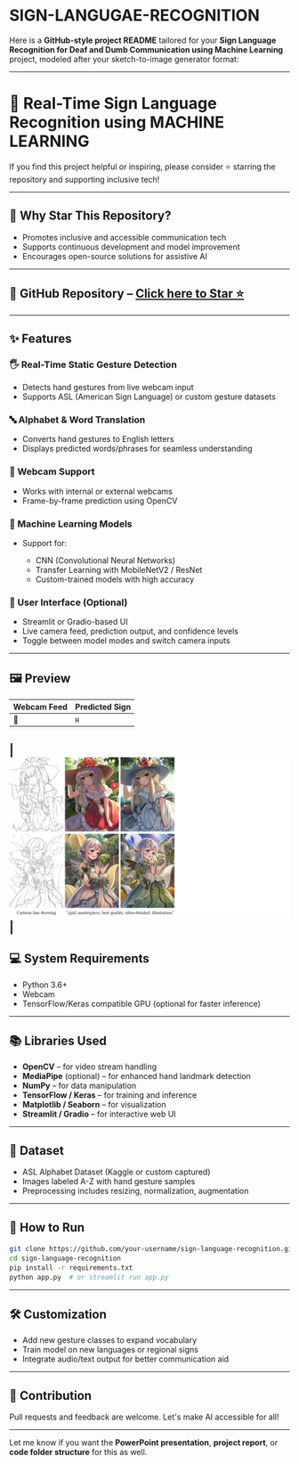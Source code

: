 # SIGN-LANGUGAE-RECOGNITION
Here is a **GitHub-style project README** tailored for your **Sign Language Recognition for Deaf and Dumb Communication using Machine Learning** project, modeled after your sketch-to-image generator format:

---

# 🤟 Real-Time Sign Language Recognition using MACHINE LEARNING

If you find this project helpful or inspiring, please consider ⭐ starring the repository and supporting inclusive tech!

---

## 🌟 Why Star This Repository?

* Promotes inclusive and accessible communication tech
* Supports continuous development and model improvement
* Encourages open-source solutions for assistive AI

---

## 🔗 GitHub Repository – [Click here to Star ⭐](#)

---

## ✨ Features

### 🖐️ Real-Time Static Gesture Detection

* Detects hand gestures from live webcam input
* Supports ASL (American Sign Language) or custom gesture datasets

### 🔤 Alphabet & Word Translation

* Converts hand gestures to English letters
* Displays predicted words/phrases for seamless understanding

### 📸 Webcam Support

* Works with internal or external webcams
* Frame-by-frame prediction using OpenCV

### 🧠 Machine Learning Models

* Support for:

  * CNN (Convolutional Neural Networks)
  * Transfer Learning with MobileNetV2 / ResNet
  * Custom-trained models with high accuracy

### 🎨 User Interface (Optional)

* Streamlit or Gradio-based UI
* Live camera feed, prediction output, and confidence levels
* Toggle between model modes and switch camera inputs

---

## 🖼️ Preview

| Webcam Feed | Predicted Sign |
| ----------- | -------------- |
| 👋          | `H`            |

| ![preview1](https://github.com/221FA04508/Real-Time-Sketch-to-Image-Generator-using-AI/blob/8173c58bc45155c40df11b36a95d7a5a8e9ed630/p21.png) |
---

## 💻 System Requirements

* Python 3.6+
* Webcam
* TensorFlow/Keras compatible GPU (optional for faster inference)

---

## 📚 Libraries Used

* **OpenCV** – for video stream handling
* **MediaPipe** (optional) – for enhanced hand landmark detection
* **NumPy** – for data manipulation
* **TensorFlow / Keras** – for training and inference
* **Matplotlib / Seaborn** – for visualization
* **Streamlit / Gradio** – for interactive web UI

---

## 📂 Dataset

* ASL Alphabet Dataset (Kaggle or custom captured)
* Images labeled A-Z with hand gesture samples
* Preprocessing includes resizing, normalization, augmentation

---

## 🚀 How to Run

```bash
git clone https://github.com/your-username/sign-language-recognition.git
cd sign-language-recognition
pip install -r requirements.txt
python app.py  # or streamlit run app.py
```

---

## 🛠️ Customization

* Add new gesture classes to expand vocabulary
* Train model on new languages or regional signs
* Integrate audio/text output for better communication aid

---

## 🤝 Contribution

Pull requests and feedback are welcome. Let's make AI accessible for all!

---

Let me know if you want the **PowerPoint presentation**, **project report**, or **code folder structure** for this as well.
